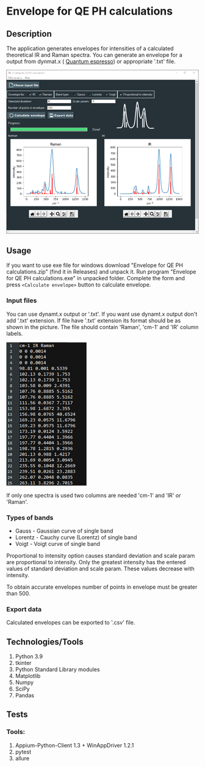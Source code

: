 # Envelope for QE PH calculations

## Description

The application generates envelopes for intensities of a calculated theoretical IR and Raman spectra. You can generate an envelope for a output from dynmat.x ( [Quantum espresso](https://www.quantum-espresso.org/)) or appropriate '.txt' file.

![Window of app Envelope for QE PH calculations](Window.png "Window of app Envelope for QE PH calculations")


## Usage

If you want to use exe file for windows download "Envelope for QE PH calculations.zip" (find it in Releases) and unpack it. Run program "Envelope for QE PH calculations.exe" in unpacked folder. Complete the form and press `<Calculate envelope>` button to calculate envelope.

### Input files

You can use dynamt.x output or '.txt'. If you want use dynamt.x output don't add '.txt' extension. If file have '.txt' extension its format should be as shown in the picture. The file should contain 'Raman', 'cm-1' and 'IR' column labels.

![example1](example_txt.png "example1")

If only one spectra is used two columns are needed 'cm-1' and 'IR' or 'Raman'.

### Types of bands 

- Gauss - Gaussian curve of single band
- Lorentz - Cauchy curve (Lorentz) of single band
- Voigt - Voigt curve of single band

Proportional to intensity option causes standard deviation and scale param are proportional to intensity. Only the greatest intensity has the entered values of standard deviation and scale param. These values decrease with intensity.

To obtain accurate envelopes number of points in envelope must be greater than 500.

### Export data

Calculated envelopes can be exported to '.csv' file.

## Technologies/Tools

1. Python 3.9
2. tkinter
3. Python Standard Library modules
4. Matplotlib
5. Numpy
6. SciPy
7. Pandas

## Tests

### Tools:

1. Appium-Python-Client 1.3 + WinAppDriver 1.2.1
2. pytest 
3. allure 
